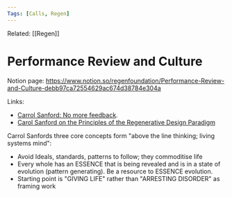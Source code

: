 ```yaml
---
Tags: [Calls, Regen]
---
```

Related: [[Regen]]
# Performance Review and Culture

Notion page:
https://www.notion.so/regenfoundation/Performance-Review-and-Culture-debb97ca72554629ac674d38784e304a

Links: 
- [Carrol Sanford: No more feedback](https://carolsanford.com/wp-content/uploads/2019/01/CarolSanford_Sample.pdf). 
- [Carol Sanford on the Principles of the Regenerative Design Paradigm](https://www.youtube.com/watch?v=zLXX6VqWYTg)

Carrol Sanfords three core concepts form "above the line thinking; living systems mind":
- Avoid Ideals, standards, patterns to follow; they commoditise life
- Every whole has an ESSENCE that is being revealed and is in a state of evolution (pattern generating). Be a resource to ESSENCE evolution.
- Starting point is "GIVING LIFE" rather than "ARRESTING DISORDER" as framing work